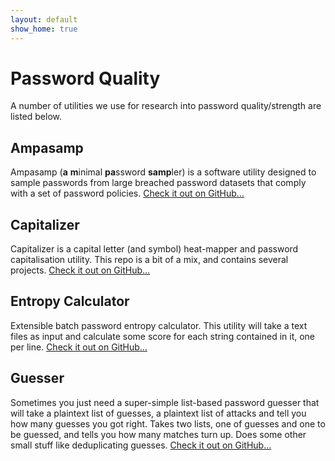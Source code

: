 ```yaml
---
layout: default
show_home: true
---
```


# Password Quality
A number of utilities we use for research into password quality/strength are listed below.

## Ampasamp
Ampasamp (**a** **m**inimal **pa**ssword **samp**ler) is a software utility designed to sample passwords from large breached password datasets that comply with a set of password policies. [Check it out on GitHub...](https://github.com/sr-lab/ampasamp)

## Capitalizer
Capitalizer is a capital letter (and symbol) heat-mapper and password capitalisation utility. This repo is a bit of a mix, and contains several projects. [Check it out on GitHub...](https://github.com/sr-lab/capitalizer)

## Entropy Calculator
Extensible batch password entropy calculator. This utility will take a text files as input and calculate some score for each string contained in it, one per line. [Check it out on GitHub...](https://github.com/sr-lab/entropy-calculator)

## Guesser
Sometimes you just need a super-simple list-based password guesser that will take a plaintext list of guesses, a plaintext list of attacks and tell you how many guesses you got right. Takes two lists, one of guesses and one to be guessed, and tells you how many matches turn up. Does some other small stuff like deduplicating guesses. [Check it out on GitHub...](https://github.com/sr-lab/guesser)
